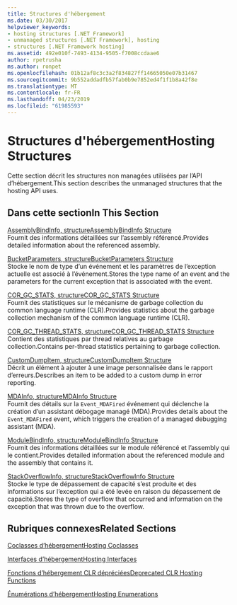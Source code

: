 ```yaml
---
title: Structures d'hébergement
ms.date: 03/30/2017
helpviewer_keywords:
- hosting structures [.NET Framework]
- unmanaged structures [.NET Framework], hosting
- structures [.NET Framework hosting]
ms.assetid: 492e010f-7493-4134-9505-f7008ccdaae6
author: rpetrusha
ms.author: ronpet
ms.openlocfilehash: 01b12af8c3c3a2f834827ff14665050e07b31467
ms.sourcegitcommit: 9b552addadfb57fab0b9e7852ed4f1f1b8a42f8e
ms.translationtype: MT
ms.contentlocale: fr-FR
ms.lasthandoff: 04/23/2019
ms.locfileid: "61985593"
---
```

# <a name="hosting-structures"></a><span data-ttu-id="47578-102">Structures d'hébergement</span><span class="sxs-lookup"><span data-stu-id="47578-102">Hosting Structures</span></span>
<span data-ttu-id="47578-103">Cette section décrit les structures non managées utilisées par l’API d’hébergement.</span><span class="sxs-lookup"><span data-stu-id="47578-103">This section describes the unmanaged structures that the hosting API uses.</span></span>  
  
## <a name="in-this-section"></a><span data-ttu-id="47578-104">Dans cette section</span><span class="sxs-lookup"><span data-stu-id="47578-104">In This Section</span></span>  
 [<span data-ttu-id="47578-105">AssemblyBindInfo, structure</span><span class="sxs-lookup"><span data-stu-id="47578-105">AssemblyBindInfo Structure</span></span>](../../../../docs/framework/unmanaged-api/hosting/assemblybindinfo-structure.md)  
 <span data-ttu-id="47578-106">Fournit des informations détaillées sur l’assembly référencé.</span><span class="sxs-lookup"><span data-stu-id="47578-106">Provides detailed information about the referenced assembly.</span></span>  
  
 [<span data-ttu-id="47578-107">BucketParameters, structure</span><span class="sxs-lookup"><span data-stu-id="47578-107">BucketParameters Structure</span></span>](../../../../docs/framework/unmanaged-api/hosting/bucketparameters-structure.md)  
 <span data-ttu-id="47578-108">Stocke le nom de type d’un événement et les paramètres de l’exception actuelle est associé à l’événement.</span><span class="sxs-lookup"><span data-stu-id="47578-108">Stores the type name of an event and the parameters for the current exception that is associated with the event.</span></span>  
  
 [<span data-ttu-id="47578-109">COR_GC_STATS, structure</span><span class="sxs-lookup"><span data-stu-id="47578-109">COR_GC_STATS Structure</span></span>](../../../../docs/framework/unmanaged-api/hosting/cor-gc-stats-structure.md)  
 <span data-ttu-id="47578-110">Fournit des statistiques sur le mécanisme de garbage collection du common language runtime (CLR).</span><span class="sxs-lookup"><span data-stu-id="47578-110">Provides statistics about the garbage collection mechanism of the common language runtime (CLR).</span></span>  
  
 [<span data-ttu-id="47578-111">COR_GC_THREAD_STATS, structure</span><span class="sxs-lookup"><span data-stu-id="47578-111">COR_GC_THREAD_STATS Structure</span></span>](../../../../docs/framework/unmanaged-api/hosting/cor-gc-thread-stats-structure.md)  
 <span data-ttu-id="47578-112">Contient des statistiques par thread relatives au garbage collection.</span><span class="sxs-lookup"><span data-stu-id="47578-112">Contains per-thread statistics pertaining to garbage collection.</span></span>  
  
 [<span data-ttu-id="47578-113">CustomDumpItem, structure</span><span class="sxs-lookup"><span data-stu-id="47578-113">CustomDumpItem Structure</span></span>](../../../../docs/framework/unmanaged-api/hosting/customdumpitem-structure.md)  
 <span data-ttu-id="47578-114">Décrit un élément à ajouter à une image personnalisée dans le rapport d’erreurs.</span><span class="sxs-lookup"><span data-stu-id="47578-114">Describes an item to be added to a custom dump in error reporting.</span></span>  
  
 [<span data-ttu-id="47578-115">MDAInfo, structure</span><span class="sxs-lookup"><span data-stu-id="47578-115">MDAInfo Structure</span></span>](../../../../docs/framework/unmanaged-api/hosting/mdainfo-structure.md)  
 <span data-ttu-id="47578-116">Fournit des détails sur la `Event_MDAFired` événement qui déclenche la création d’un assistant débogage managé (MDA).</span><span class="sxs-lookup"><span data-stu-id="47578-116">Provides details about the `Event_MDAFired` event, which triggers the creation of a managed debugging assistant (MDA).</span></span>  
  
 [<span data-ttu-id="47578-117">ModuleBindInfo, structure</span><span class="sxs-lookup"><span data-stu-id="47578-117">ModuleBindInfo Structure</span></span>](../../../../docs/framework/unmanaged-api/hosting/modulebindinfo-structure.md)  
 <span data-ttu-id="47578-118">Fournit des informations détaillées sur le module référencé et l’assembly qui le contient.</span><span class="sxs-lookup"><span data-stu-id="47578-118">Provides detailed information about the referenced module and the assembly that contains it.</span></span>  
  
 [<span data-ttu-id="47578-119">StackOverflowInfo, structure</span><span class="sxs-lookup"><span data-stu-id="47578-119">StackOverflowInfo Structure</span></span>](../../../../docs/framework/unmanaged-api/hosting/stackoverflowinfo-structure.md)  
 <span data-ttu-id="47578-120">Stocke le type de dépassement de capacité s’est produite et des informations sur l’exception qui a été levée en raison du dépassement de capacité.</span><span class="sxs-lookup"><span data-stu-id="47578-120">Stores the type of overflow that occurred and information on the exception that was thrown due to the overflow.</span></span>  
  
## <a name="related-sections"></a><span data-ttu-id="47578-121">Rubriques connexes</span><span class="sxs-lookup"><span data-stu-id="47578-121">Related Sections</span></span>  
 [<span data-ttu-id="47578-122">Coclasses d’hébergement</span><span class="sxs-lookup"><span data-stu-id="47578-122">Hosting Coclasses</span></span>](../../../../docs/framework/unmanaged-api/hosting/hosting-coclasses.md)  
  
 [<span data-ttu-id="47578-123">Interfaces d’hébergement</span><span class="sxs-lookup"><span data-stu-id="47578-123">Hosting Interfaces</span></span>](../../../../docs/framework/unmanaged-api/hosting/hosting-interfaces.md)  
  
 [<span data-ttu-id="47578-124">Fonctions d’hébergement CLR dépréciées</span><span class="sxs-lookup"><span data-stu-id="47578-124">Deprecated CLR Hosting Functions</span></span>](../../../../docs/framework/unmanaged-api/hosting/deprecated-clr-hosting-functions.md)  
  
 [<span data-ttu-id="47578-125">Énumérations d’hébergement</span><span class="sxs-lookup"><span data-stu-id="47578-125">Hosting Enumerations</span></span>](../../../../docs/framework/unmanaged-api/hosting/hosting-enumerations.md)
